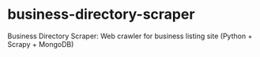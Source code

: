 # business-directory-scraper
Business Directory Scraper: Web crawler for business listing site (Python + Scrapy + MongoDB)
